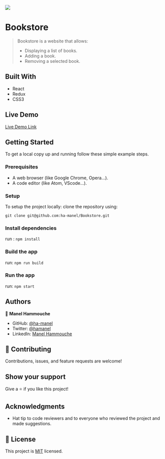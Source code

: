 ![](https://img.shields.io/badge/Microverse-blueviolet)

# Bookstore

> Bookstore is a website that allows:
> * Displaying a list of books.
> * Adding a book.
> * Removing a selected book.


## Built With

- React
- Redux
- CSS3

## Live Demo

[Live Demo Link](https://iridescent-quokka-2dedbd.netlify.app/)


## Getting Started

To get a local copy up and running follow these simple example steps.

### Prerequisites

- A web browser (like Google Chrome, Opera...).
- A code editor (like Atom, VScode...).

### Setup

To setup the project locally: clone the repository using:

```
git clone git@github.com:ha-manel/Bookstore.git
```

### Install dependencies

run : `npm install`

### Build the app

run: `npm run build`

### Run the app

run: `npm start`

## Authors

👤 **Manel Hammouche**

- GitHub: [@ha-manel](https://github.com/ha-manel)
- Twitter: [@hamanel](https://twitter.com/ha_manel_)
- LinkedIn: [Manel Hammouche](https://www.linkedin.com/in/manel-hammouche/)

## 🤝 Contributing

Contributions, issues, and feature requests are welcome!

## Show your support

Give a ⭐️ if you like this project!

## Acknowledgments

- Hat tip to code reviewers and to everyone who reviewed the project and made suggestions.

## 📝 License

This project is [MIT](./MIT.md) licensed.